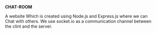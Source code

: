 **CHAT-ROOM**

A website Which is created using Node.js and Express.js where we can Chat with others.
We use socket.io as a communication channel between the clint and the server.
